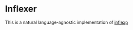 # Inflexer

This is a natural language-agnostic implementation of [inflexp](https://tjmora.github.io/inflexp/index.html)